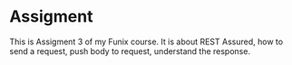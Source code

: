 # Assigment

This is Assigment 3 of my Funix course.
It is about REST Assured, how to send a request, push body to request, understand the response.
